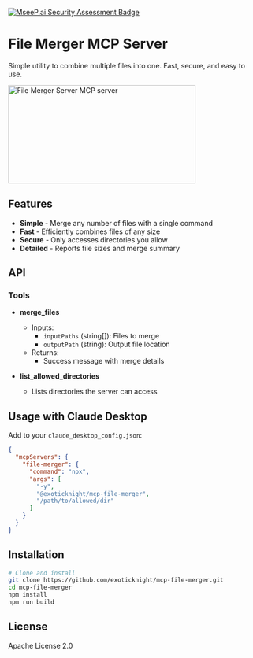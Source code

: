 [![MseeP.ai Security Assessment Badge](https://mseep.net/pr/exoticknight-mcp-file-merger-badge.png)](https://mseep.ai/app/exoticknight-mcp-file-merger)

# File Merger MCP Server

Simple utility to combine multiple files into one. Fast, secure, and easy to use.

<a href="https://glama.ai/mcp/servers/@exoticknight/mcp-file-merger">
  <img width="380" height="200" src="https://glama.ai/mcp/servers/@exoticknight/mcp-file-merger/badge" alt="File Merger Server MCP server" />
</a>

## Features

- **Simple** - Merge any number of files with a single command
- **Fast** - Efficiently combines files of any size
- **Secure** - Only accesses directories you allow
- **Detailed** - Reports file sizes and merge summary

## API

### Tools

- **merge_files**
  - Inputs:
    - `inputPaths` (string[]): Files to merge
    - `outputPath` (string): Output file location
  - Returns:
    - Success message with merge details

- **list_allowed_directories**
  - Lists directories the server can access

## Usage with Claude Desktop

Add to your `claude_desktop_config.json`:

```json
{
  "mcpServers": {
    "file-merger": {
      "command": "npx",
      "args": [
        "-y",
        "@exoticknight/mcp-file-merger",
        "/path/to/allowed/dir"
      ]
    }
  }
}
```

## Installation

```bash
# Clone and install
git clone https://github.com/exoticknight/mcp-file-merger.git
cd mcp-file-merger
npm install
npm run build
```

## License

Apache License 2.0
